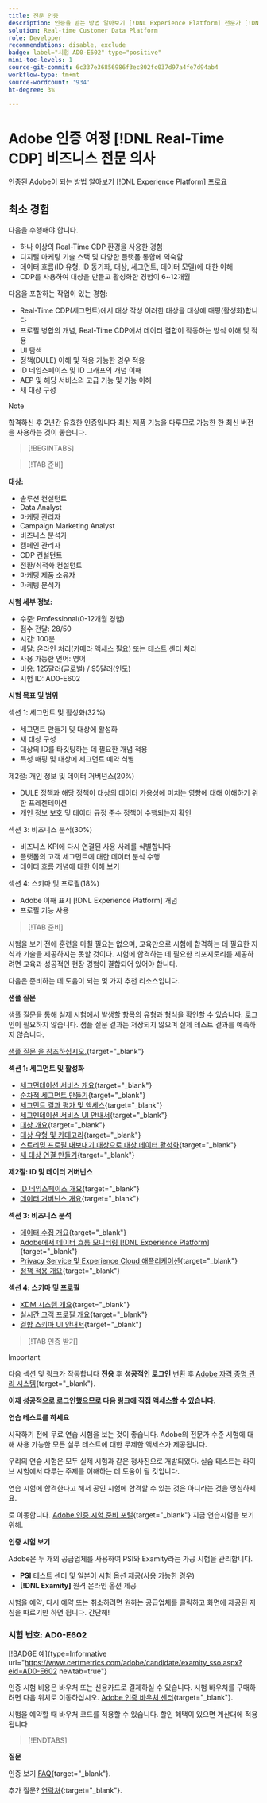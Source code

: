 ```yaml
---
title: 전문 인증
description: 인증을 받는 방법 알아보기 [!DNL Experience Platform] 전문가 [!DNL Real-Time Customer Data Platform]
solution: Real-time Customer Data Platform
role: Developer
recommendations: disable, exclude
badge: label="시험 AD0-E602" type="positive"
mini-toc-levels: 1
source-git-commit: 6c337e36856986f3ec802fc037d97a4fe7d94ab4
workflow-type: tm+mt
source-wordcount: '934'
ht-degree: 3%

---
```


# Adobe 인증 여정 [!DNL Real-Time CDP] 비즈니스 전문 의사

인증된 Adobe이 되는 방법 알아보기 [!DNL Experience Platform] 프로요

## 최소 경험

다음을 수행해야 합니다.

* 하나 이상의 Real-Time CDP 환경을 사용한 경험
* 디지털 마케팅 기술 스택 및 다양한 플랫폼 통합에 익숙함
* 데이터 흐름(ID 유형, ID 동기화, 대상, 세그먼트, 데이터 모델)에 대한 이해
* CDP를 사용하여 대상을 만들고 활성화한 경험이 6~12개월

다음을 포함하는 작업이 있는 경험:

* Real-Time CDP(세그먼트)에서 대상 작성 이러한 대상을 대상에 매핑(활성화)합니다
* 프로필 병합의 개념, Real-Time CDP에서 데이터 결합이 작동하는 방식 이해 및 적용
* UI 탐색
* 정책(DULE) 이해 및 적용 가능한 경우 적용
* ID 네임스페이스 및 ID 그래프의 개념 이해
* AEP 및 해당 서비스의 고급 기능 및 기능 이해
* 새 대상 구성

>[!NOTE]
>
>합격하신 후 2년간 유효한 인증입니다 최신 제품 기능을 다루므로 가능한 한 최신 버전을 사용하는 것이 좋습니다.

>[!BEGINTABS]

>[!TAB 준비]

**대상:**

* 솔루션 컨설턴트
* Data Analyst
* 마케팅 관리자
* Campaign Marketing Analyst
* 비즈니스 분석가
* 캠페인 관리자
* CDP 컨설턴트
* 전환/최적화 컨설턴트
* 마케팅 제품 소유자
* 마케팅 분석가

**시험 세부 정보:**

* 수준: Professional(0-12개월 경험)
* 점수 전달: 28/50
* 시간: 100분
* 배달: 온라인 처리(카메라 액세스 필요) 또는 테스트 센터 처리
* 사용 가능한 언어: 영어
* 비용: 125달러(글로벌) / 95달러(인도)
* 시험 ID: AD0-E602

**시험 목표 및 범위**

섹션 1: 세그먼트 및 활성화(32%)

* 세그먼트 만들기 및 대상에 활성화
* 새 대상 구성
* 대상의 ID를 타깃팅하는 데 필요한 개념 적용
* 특성 매핑 및 대상에 세그먼트 예약 식별

제2절: 개인 정보 및 데이터 거버넌스(20%)

* DULE 정책과 해당 정책이 대상의 데이터 가용성에 미치는 영향에 대해 이해하기 위한 프레젠테이션
* 개인 정보 보호 및 데이터 규정 준수 정책이 수행되는지 확인

섹션 3: 비즈니스 분석(30%)

* 비즈니스 KPI에 다시 연결된 사용 사례를 식별합니다
* 플랫폼의 고객 세그먼트에 대한 데이터 분석 수행
* 데이터 흐름 개념에 대한 이해 보기

섹션 4: 스키마 및 프로필(18%)

* Adobe 이해 표시 [!DNL Experience Platform] 개념
* 프로필 기능 사용

>[!TAB 준비]

시험을 보기 전에 훈련을 마칠 필요는 없으며, 교육만으로 시험에 합격하는 데 필요한 지식과 기술을 제공하지는 못할 것이다. 시험에 합격하는 데 필요한 리포지토리를 제공하려면 교육과 성공적인 현장 경험이 결합되어 있어야 합니다.

다음은 준비하는 데 도움이 되는 몇 가지 추천 리소스입니다.

**샘플 질문**

샘플 질문을 통해 실제 시험에서 발생할 항목의 유형과 형식을 확인할 수 있습니다. 로그인이 필요하지 않습니다. 샘플 질문 결과는 저장되지 않으며 실제 테스트 결과를 예측하지 않습니다.

[샘플 질문 을 참조하십시오.](https://scorpion.caveon.com/launchpad/ad3-e602-adobe-real-time-cdp-business-practitioner-professional-sample-questions){target="_blank"}

**섹션 1: 세그먼트 및 활성화**

* [세그먼테이션 서비스 개요](https://experienceleague.adobe.com/docs/experience-platform/segmentation/home.html?lang=en){target="_blank"}
* [순차적 세그먼트 만들기](https://experienceleague.adobe.com/docs/platform-learn/tutorials/segments/create-sequential-segments.html?lang=en){target="_blank"}
* [세그먼트 결과 평가 및 액세스](https://experienceleague.adobe.com/docs/experience-platform/segmentation/tutorials/evaluate-a-segment.html?lang=en){target="_blank"}
* [세그멘테이션 서비스 UI 안내서](https://experienceleague.adobe.com/docs/experience-platform/segmentation/ui/overview.html?lang=en#scheduled-segmentation){target="_blank"}
* [대상 개요](https://experienceleague.adobe.com/docs/experience-platform/destinations/home.html?lang=en){target="_blank"}
* [대상 유형 및 카테고리](https://experienceleague.adobe.com/docs/experience-platform/destinations/destination-types.html?lang=en){target="_blank"}
* [스트리밍 프로필 내보내기 대상으로 대상 데이터 활성화](https://experienceleague.adobe.com/docs/experience-platform/destinations/ui/activate/activate-streaming-profile-destinations.html?lang=en){target="_blank"}
* [새 대상 연결 만들기](https://experienceleague.adobe.com/docs/experience-platform/destinations/ui/connect-destination.html?lang=en){target="_blank"}

**제2절: ID 및 데이터 거버넌스**

* [ID 네임스페이스 개요](https://experienceleague.adobe.com/docs/experience-platform/identity/namespaces.html?lang=ko){target="_blank"}
* [데이터 거버넌스 개요](https://experienceleague.adobe.com/docs/experience-platform/data-governance/home.html?lang=ko-KR){target="_blank"}

**섹션 3: 비즈니스 분석**

* [데이터 수집 개요](https://experienceleague.adobe.com/docs/experience-platform/ingestion/home.html?lang=en){target="_blank"}
* [Adobe에서 데이터 흐름 모니터링 [!DNL Experience Platform]](https://experienceleague.adobe.com/docs/platform-learn/tutorials/monitoring/data-monitoring.html?lang=en){target="_blank"}
* [Privacy Service 및 Experience Cloud 애플리케이션](https://experienceleague.adobe.com/docs/experience-platform/privacy/experience-cloud-apps.html?lang=en){target="_blank"}
* [정책 적용 개요](https://experienceleague.adobe.com/docs/experience-platform/data-governance/enforcement/overview.html?lang=en){target="_blank"}

**섹션 4: 스키마 및 프로필**

* [XDM 시스템 개요](https://experienceleague.adobe.com/docs/experience-platform/xdm/home.html?lang=ko){target="_blank"}
* [실시간 고객 프로필 개요](https://experienceleague.adobe.com/docs/experience-platform/rtcdp/profile/profile-overview.html?lang=en){target="_blank"}
* [결합 스키마 UI 안내서](https://experienceleague.adobe.com/docs/experience-platform/profile/union-schemas/union-schema.html?lang=ko-KR?lang=kr){target="_blank"}

>[!TAB 인증 받기]

>[!IMPORTANT]
>
>다음 섹션 및 링크가 작동합니다 **전용**  후 **성공적인 로그인** 변환 후 [Adobe 자격 증명 관리 시스템](http://www.certmetrics.com/adobe){target="_blank"}.

**이제 성공적으로 로그인했으므로 다음 링크에 직접 액세스할 수 있습니다.**

**연습 테스트를 하세요**

시작하기 전에 무료 연습 시험을 보는 것이 좋습니다. Adobe의 전문가 수준 시험에 대해 사용 가능한 모든 실무 테스트에 대한 무제한 액세스가 제공됩니다.

우리의 연습 시험은 모두 실제 시험과 같은 청사진으로 개발되었다. 실습 테스트는 라이브 시험에서 다루는 주제를 이해하는 데 도움이 될 것입니다.

연습 시험에 합격한다고 해서 공인 시험에 합격할 수 있는 것은 아니라는 것을 명심하세요.

로 이동합니다. [Adobe 인증 시험 준비 포털](https://www.certmetrics.com/adobe/candidate/gmetrix_sso.aspx){target="_blank"} 지금 연습시험을 보기 위해.

**인증 시험 보기**

Adobe은 두 개의 공급업체를 사용하여 PSI와 Examity라는 가공 시험을 관리합니다.

* **PSI** 테스트 센터 및 일본어 시험 옵션 제공(사용 가능한 경우)
* **[!DNL Examity]** 원격 온라인 옵션 제공

시험을 예약, 다시 예약 또는 취소하려면 원하는 공급업체를 클릭하고 화면에 제공된 지침을 따르기만 하면 됩니다. 간단해!

### 시험 번호: AD0-E602

[!BADGE 예]{type=Informative url="https://www.certmetrics.com/adobe/candidate/examity_sso.aspx?eid=AD0-E602 newtab=true"}

인증 시험 비용은 바우처 또는 신용카드로 결제하실 수 있습니다. 시험 바우처를 구매하려면 다음 위치로 이동하십시오. [Adobe 인증 바우처 센터](https://market.xvoucher.com/adobe/global){target="_blank"}.

시험을 예약할 때 바우처 코드를 적용할 수 있습니다. 할인 혜택이 있으면 계산대에 적용됩니다

>[!ENDTABS]

**질문**

인증 보기 [FAQ](https://experienceleague.adobe.com/docs/certification/certification/faq.html?lang=en){target="_blank"}.

추가 질문? [연락처](mailto:certif@adobe.com){:target=&quot;_blank&quot;}.
